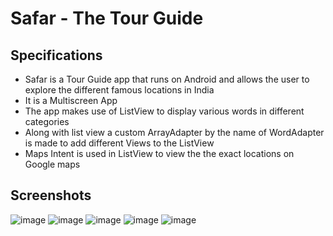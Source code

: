 # Safar - The Tour Guide 
## Specifications
* Safar is a Tour Guide app that runs on Android and allows the user to explore the different famous locations in India
* It is a Multiscreen App
* The app makes use of ListView to display various words in different categories
* Along with list view a custom ArrayAdapter by the name of WordAdapter is made to add different Views to the ListView
* Maps Intent is used in ListView to view the the exact locations on Google maps
## Screenshots
![image](https://user-images.githubusercontent.com/79413577/115115006-bb930600-9faf-11eb-8b65-a012c4c18566.png)
![image](https://user-images.githubusercontent.com/79413577/115115009-c057ba00-9faf-11eb-98f6-2a125d46e62b.png)
![image](https://user-images.githubusercontent.com/79413577/115115019-c51c6e00-9faf-11eb-8bd0-c135c80b5c27.png)
![image](https://user-images.githubusercontent.com/79413577/115115025-c9488b80-9faf-11eb-99f6-afb83bad3d52.png)
![image](https://user-images.githubusercontent.com/79413577/115115032-ce0d3f80-9faf-11eb-819f-c4ee3338475f.png)
